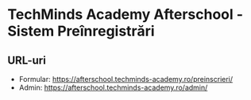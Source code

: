# TechMinds Academy Afterschool - Sistem Preînregistrări


## URL-uri
- Formular: https://afterschool.techminds-academy.ro/preinscrieri/
- Admin: https://afterschool.techminds-academy.ro/admin/

